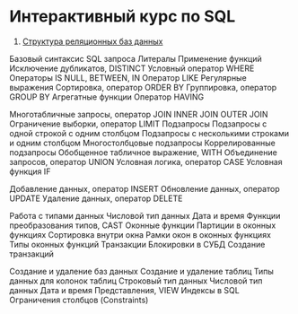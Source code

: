 # Интерактивный курс по SQL

1. [Структура реляционных баз данных](1.md)

Базовый синтаксис SQL запроса
Литералы
Применение функций
Исключение дубликатов, DISTINCT
Условный оператор WHERE
Операторы IS NULL, BETWEEN, IN
Оператор LIKE
Регулярные выражения
Сортировка, оператор ORDER BY
Группировка, оператор GROUP BY
Агрегатные функции
Оператор HAVING

Многотабличные запросы, оператор JOIN
INNER JOIN
OUTER JOIN
Ограничение выборки, оператор LIMIT
Подзапросы
Подзапросы с одной строкой с одним столбцом
Подзапросы с несколькими строками и одним столбцом
Многостолбцовые подзапросы
Коррелированные подзапросы
Обобщенное табличное выражение, WITH
Объединение запросов, оператор UNION
Условная логика, оператор CASE
Условная функция IF

Добавление данных, оператор INSERT
Обновление данных, оператор UPDATE
Удаление данных, оператор DELETE

Работа с типами данных
Числовой тип данных
Дата и время
Функции преобразования типов, CAST
Оконные функции
Партиции в оконных функциях
Сортировка внутри окна
Рамки окон в оконных функциях
Типы оконных функций
Транзакции
Блокировки в СУБД
Создание транзакций

Создание и удаление баз данных
Создание и удаление таблиц
Типы данных для колонок таблиц
Строковый тип данных
Числовой тип данных
Дата и время
Представления, VIEW
Индексы в SQL
Ограничения столбцов (Constraints)


